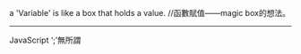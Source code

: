 a 'Variable' is like a box that holds a value. //函數賦值——magic box的想法。

-----------------
JavaScript ‘;’無所謂
